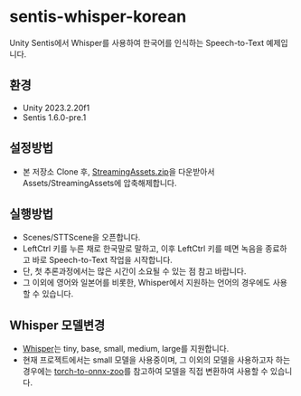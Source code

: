 # sentis-whisper-korean
Unity Sentis에서 Whisper를 사용하여 한국어를 인식하는 Speech-to-Text 예제입니다.

## 환경
- Unity 2023.2.20f1
- Sentis 1.6.0-pre.1

## 설정방법
- 본 저장소 Clone 후, [StreamingAssets.zip](https://drive.google.com/file/d/1C35rfXr6UxxpRrtU9h8-H8RJ0S0010zR/view?usp=drive_link)을 다운받아서 Assets/StreamingAssets에 압축해제합니다.

## 실행방법
- Scenes/STTScene을 오픈합니다.
- LeftCtrl 키를 누른 채로 한국말로 말하고, 이후 LeftCtrl 키를 떼면 녹음을 종료하고 바로 Speech-to-Text 작업을 시작합니다.
- 단, 첫 추론과정에서는 많은 시간이 소요될 수 있는 점 참고 바랍니다.
- 그 이외에 영어와 일본어를 비롯한, Whisper에서 지원하는 언어의 경우에도 사용할 수 있습니다.

## Whisper 모델변경
- [Whisper](https://github.com/openai/whisper)는 tiny, base, small, medium, large를 지원합니다.
- 현재 프로젝트에서는 small 모델을 사용중이며, 그 이외의 모델을 사용하고자 하는 경우에는 [torch-to-onnx-zoo](https://github.com/skykim/torch-to-onnx-zoo)를 참고하여 모델을 직접 변환하여 사용할 수 있습니다.
